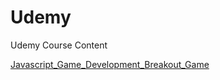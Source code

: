 # Udemy
Udemy Course Content

[Javascript_Game_Development_Breakout_Game](https://www.udemy.com/javascript-game-development-create-your-own-breakout-game/)

